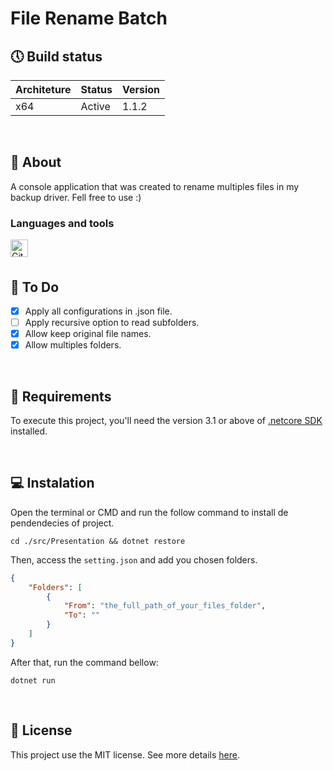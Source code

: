 # File Rename Batch

## 🕔 Build status

| Architeture | Status | Version |
|-------------|--------|---------|
| x64         | Active | 1.1.2   |

<br>

## 📝 About

A console application that was created to rename multiples 
files in my backup driver. Fell free to use :)


### Languages and tools

<img align="left" alt="Git" width="28px" src="https://cdn.worldvectorlogo.com/logos/git-icon.svg"/>

<br>
<br>

## 🚀 To Do

- [x] Apply all configurations in .json file.
- [ ] Apply recursive option to read subfolders.
- [x] Allow keep original file names.
- [x] Allow multiples folders.

<br>

## 📃 Requirements

To execute this project, you'll need the version 3.1 or above of [.netcore SDK](https://dotnet.microsoft.com/download) installed.

<br>

## 💻 Instalation

Open the terminal or CMD and run the follow command to install de pendendecies of project.

``` terminal
cd ./src/Presentation && dotnet restore
```

Then, access the ```setting.json``` and add you chosen folders.

```` json
{
    "Folders": [
        {
            "From": "the_full_path_of_your_files_folder",
            "To": ""
        }
    ]
}
````

After that, run the command bellow:

``` terminal
dotnet run
```

 <br>
  
## 📑 License

This project use the MIT license. See more details [here](LICENCE).
